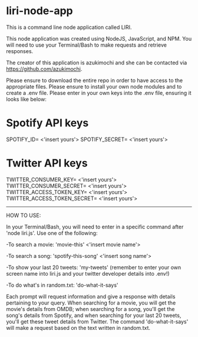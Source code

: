 # liri-node-app
This is a command line node application called LIRI.  

This node application was created using NodeJS, JavaScript, and NPM.  You will need to use your Terminal/Bash to make requests and retrieve responses. 

The creator of this application is azukimochi and she can be contacted via https://github.com/azukimochi.

Please ensure to download the entire repo in order to have access to the appropriate files.  Please ensure to install your own node modules and to create a .env file.  Please enter in your own keys into the .env file, ensuring it looks like below: 

# Spotify API keys

SPOTIFY_ID= <'insert yours'>
SPOTIFY_SECRET= <'insert yours'>

# Twitter API keys

TWITTER_CONSUMER_KEY= <'insert yours'>
TWITTER_CONSUMER_SECRET= <'insert yours'>
TWITTER_ACCESS_TOKEN_KEY= <'insert yours'>
TWITTER_ACCESS_TOKEN_SECRET= <'insert yours'>

___________________________________________________
HOW TO USE:

In your Terminal/Bash, you will need to enter in a specific command after 'node liri.js'.  Use one of the following:

-To search a movie: 'movie-this'  <'insert movie name'>

-To search a song: 'spotify-this-song'  <'insert song name'>

-To show your last 20 tweets: 'my-tweets' (remember to enter your own screen name into liri.js and your twitter developer details into .env!)

-To do what's in random.txt: 'do-what-it-says'

Each prompt will request information and give a response with details pertaining to your query.  When searching for a movie, you will get the movie's details from OMDB; when searching for a song, you'll get the song's details from Spotify, and when searching for your last 20 tweets, you'll get these tweet details from Twitter.  The command 'do-what-it-says' will make a request based on the text written in random.txt. 
